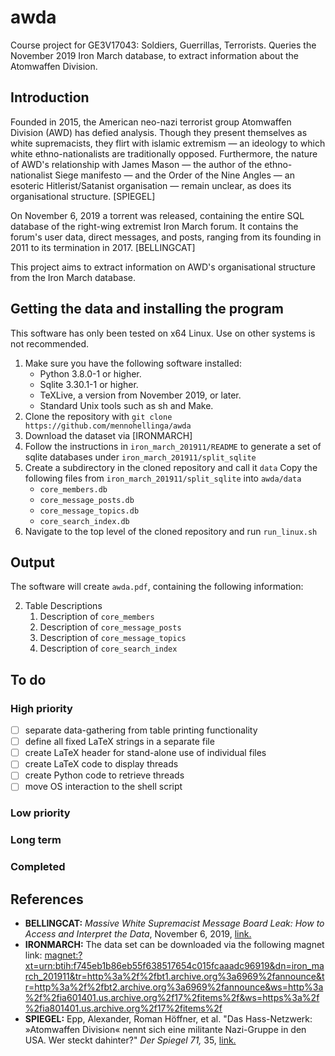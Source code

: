 # awda
Course project for GE3V17043: Soldiers, Guerrillas, Terrorists. Queries the November 2019 Iron March database, to extract information about the Atomwaffen Division.

## Introduction

Founded in 2015, the American neo-nazi terrorist group Atomwaffen Division (AWD) has defied analysis. Though they present themselves as white supremacists, they flirt with islamic extremism — an ideology to which white ethno-nationalists are traditionally opposed. Furthermore, the nature of AWD's relationship with James Mason — the author of the ethno-nationalist Siege manifesto — and the Order of the Nine Angles — an esoteric Hitlerist/Satanist organisation — remain unclear, as does its organisational structure. [SPIEGEL]

On November 6, 2019 a torrent was released, containing the entire SQL database of the right-wing extremist Iron March forum. It contains the forum's user data, direct messages, and posts, ranging from its founding in 2011 to its termination in 2017. [BELLINGCAT]

This project aims to extract information on AWD's organisational structure from the Iron March database.

## Getting the data and installing the program

This software has only been tested on x64 Linux. Use on other systems is not recommended.

1. Make sure you have the following software installed:
    * Python 3.8.0-1 or higher.
    * Sqlite 3.30.1-1 or higher.
    * TeXLive, a version from November 2019, or later.
    * Standard Unix tools such as sh and Make.
1. Clone the repository with `git clone https://github.com/mennohellinga/awda`
1. Download the dataset via [IRONMARCH]
1. Follow the instructions in `iron_march_201911/README` to generate a set of sqlite databases under `iron_march_201911/split_sqlite`
1. Create a subdirectory in the cloned repository and call it `data` Copy the following files from `iron_march_201911/split_sqlite` into `awda/data`
    * `core_members.db`
    * `core_message_posts.db`
    * `core_message_topics.db`
    * `core_search_index.db`
1. Navigate to the top level of the cloned repository and run `run_linux.sh`

## Output

The software will create `awda.pdf`, containing the following information:

2. Table Descriptions
    1. Description of `core_members`
    1. Description of `core_message_posts`
    1. Description of `core_message_topics`
    1. Description of `core_search_index`

## To do

### High priority

- [ ] separate data-gathering from table printing functionality
- [ ] define all fixed LaTeX strings in a separate file
- [ ] create LaTeX header for stand-alone use of individual files
- [ ] create LaTeX code to display threads
- [ ] create Python code to retrieve threads
- [ ] move OS interaction to the shell script

### Low priority

### Long term

### Completed

## References

* **BELLINGCAT:** _Massive White Supremacist Message Board Leak: How to Access and Interpret the Data_, November 6, 2019, [link.](https://www.bellingcat.com/resources/how-tos/2019/11/06/massive-white-supremacist-message-board-leak-how-to-access-and-interpret-the-data/)
* **IRONMARCH:** The data set can be downloaded via the following magnet link: <magnet:?xt=urn:btih:f745eb1b86eb55f638517654c015fcaaadc96919&dn=iron_march_201911&tr=http%3a%2f%2fbt1.archive.org%3a6969%2fannounce&tr=http%3a%2f%2fbt2.archive.org%3a6969%2fannounce&ws=http%3a%2f%2fia601401.us.archive.org%2f17%2fitems%2f&ws=https%3a%2f%2fia801401.us.archive.org%2f17%2fitems%2f>
* **SPIEGEL:** Epp, Alexander, Roman Höffner, et al. "Das Hass-Netzwerk: »Atomwaffen Division« nennt sich eine militante Nazi-Gruppe in den USA. Wer steckt dahinter?" _Der Spiegel 71,_ 35, [link.](https://www.spiegel.de/politik/ausland/neonazi-zelle-atomwaffen-division-das-hass-netzwerk-a-1225341.html)
